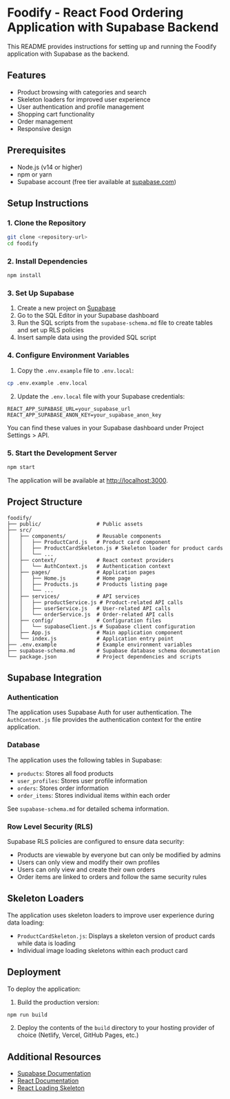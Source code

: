 # Foodify - React Food Ordering Application with Supabase Backend

This README provides instructions for setting up and running the Foodify application with Supabase as the backend.

## Features

- Product browsing with categories and search
- Skeleton loaders for improved user experience
- User authentication and profile management
- Shopping cart functionality
- Order management
- Responsive design

## Prerequisites

- Node.js (v14 or higher)
- npm or yarn
- Supabase account (free tier available at [supabase.com](https://supabase.com))

## Setup Instructions

### 1. Clone the Repository

```bash
git clone <repository-url>
cd foodify
```

### 2. Install Dependencies

```bash
npm install
```

### 3. Set Up Supabase

1. Create a new project on [Supabase](https://supabase.com)
2. Go to the SQL Editor in your Supabase dashboard
3. Run the SQL scripts from the `supabase-schema.md` file to create tables and set up RLS policies
4. Insert sample data using the provided SQL script

### 4. Configure Environment Variables

1. Copy the `.env.example` file to `.env.local`:

```bash
cp .env.example .env.local
```

2. Update the `.env.local` file with your Supabase credentials:

```
REACT_APP_SUPABASE_URL=your_supabase_url
REACT_APP_SUPABASE_ANON_KEY=your_supabase_anon_key
```

You can find these values in your Supabase dashboard under Project Settings > API.

### 5. Start the Development Server

```bash
npm start
```

The application will be available at [http://localhost:3000](http://localhost:3000).

## Project Structure

```
foodify/
├── public/                  # Public assets
├── src/
│   ├── components/          # Reusable components
│   │   ├── ProductCard.js   # Product card component
│   │   ├── ProductCardSkeleton.js # Skeleton loader for product cards
│   │   └── ...
│   ├── context/             # React context providers
│   │   └── AuthContext.js   # Authentication context
│   ├── pages/               # Application pages
│   │   ├── Home.js          # Home page
│   │   ├── Products.js      # Products listing page
│   │   └── ...
│   ├── services/            # API services
│   │   ├── productService.js # Product-related API calls
│   │   ├── userService.js   # User-related API calls
│   │   └── orderService.js  # Order-related API calls
│   ├── config/              # Configuration files
│   │   └── supabaseClient.js # Supabase client configuration
│   ├── App.js               # Main application component
│   └── index.js             # Application entry point
├── .env.example             # Example environment variables
├── supabase-schema.md       # Supabase database schema documentation
└── package.json             # Project dependencies and scripts
```

## Supabase Integration

### Authentication

The application uses Supabase Auth for user authentication. The `AuthContext.js` file provides the authentication context for the entire application.

### Database

The application uses the following tables in Supabase:

- `products`: Stores all food products
- `user_profiles`: Stores user profile information
- `orders`: Stores order information
- `order_items`: Stores individual items within each order

See `supabase-schema.md` for detailed schema information.

### Row Level Security (RLS)

Supabase RLS policies are configured to ensure data security:

- Products are viewable by everyone but can only be modified by admins
- Users can only view and modify their own profiles
- Users can only view and create their own orders
- Order items are linked to orders and follow the same security rules

## Skeleton Loaders

The application uses skeleton loaders to improve user experience during data loading:

- `ProductCardSkeleton.js`: Displays a skeleton version of product cards while data is loading
- Individual image loading skeletons within each product card

## Deployment

To deploy the application:

1. Build the production version:

```bash
npm run build
```

2. Deploy the contents of the `build` directory to your hosting provider of choice (Netlify, Vercel, GitHub Pages, etc.)

## Additional Resources

- [Supabase Documentation](https://supabase.io/docs)
- [React Documentation](https://reactjs.org/docs/getting-started.html)
- [React Loading Skeleton](https://www.npmjs.com/package/react-loading-skeleton)
